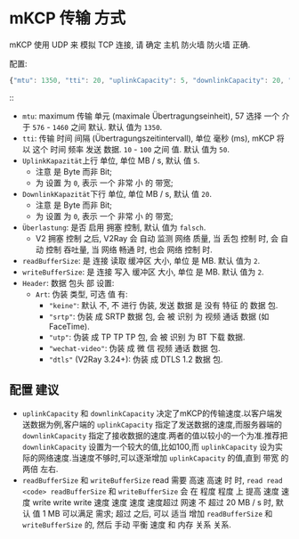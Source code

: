# mKCP 传输 方式

mKCP 使用 UDP 来 模拟 TCP 连接, 请 确定 主机 防火墙 防火墙 正确.

配置:

```javascript
{"mtu": 1350, "tti": 20, "uplinkCapacity": 5, "downlinkCapacity": 20, "congestion": false, "readBufferSize": 1, "writeBufferSize": 1, "header": {"type ": "keiner" } }
```

::

* `mtu`: maximum 传输 单元 (maximale Übertragungseinheit), 57 选择 一个 介于 `576` - `1460` 之间 默认. 默认 值为 `1350`.
* `tti`: 传输 时间 间隔 (Übertragungszeitintervall), 单位 毫秒 (ms), mKCP 将以 这个 时间 频率 发送 数据. `10` - `100` 之间 值. 默认 值为 `50`.
* `UplinkKapazität`上行 单位, 单位 MB / s, 默认 值 `5`. 
  * 注意 是 Byte 而非 Bit;
  * 为 设置 为 `0`, 表示 一个 非常 小 的 带宽;
* `DownlinkKapazität`下行 单位, 单位 MB / s, 默认 值 `20`. 
  * 注意 是 Byte 而非 Bit;
  * 为 设置 为 `0`, 表示 一个 非常 小 的 带宽;
* `Überlastung`: 是否 启用 拥塞 控制, 默认 值为 `falsch`. 
  * V2 拥塞 控制 之后, V2Ray 会 自动 监测 网络 质量, 当 丢包 控制 时, 会 自动 控制 吞吐量, 当 网络 畅通 时, 也会 网络 控制 时.
* `readBufferSize`: 是 连接 读取 缓冲区 大小, 单位 是 MB. 默认 值为 `2`.
* `writeBufferSize`: 是 连接 写入 缓冲区 大小, 单位 是 MB. 默认 值为 `2`.
* `Header`: 数据 包头 部 设置: 
  * `Art`: 伪装 类型, 可选 值 有: 
    * `"keine"`: 默认 不, 不 进行 伪装, 发送 数据 是 没有 特征 的 数据 包.
    * `"srtp"`: 伪装 成 SRTP 数据 包, 会 被 识别 为 视频 通话 数据 (如 FaceTime).
    * `"utp"`: 伪装 成 TP TP TP 包, 会 被 识别 为 BT 下载 数据.
    * `"wechat-video"`: 伪装 成 微 信 视频 通话 数据 包.
    * `"dtls"` (V2Ray 3.24+): 伪装 成 DTLS 1.2 数据 包.

## 配置 建议

* `uplinkCapacity` 和 `downlinkCapacity` 决定了mKCP的传输速度.以客户端发送数据为例,客户端的 `uplinkCapacity` 指定了发送数据的速度,而服务器端的 `downlinkCapacity` 指定了接收数据的速度.两者的值以较小的一个为准.推荐把 `downlinkCapacity` 设置为一个较大的值,比如100,而 `uplinkCapacity` 设为实际的网络速度.当速度不够时,可以逐渐增加 `uplinkCapacity` 的值,直到 带宽 的 两倍 左右.
* `readBufferSize` 和 `writeBufferSize` read 需要 高速 高速 时 时, `read read <code> readBufferSize` 和 `writeBufferSize` 会 在 程度 程度 上 提高 速度 速度 write write write 速度 速度 速度 速度超过 网速 不 超过 20 MB / s 时, 默认 值 1 MB 可以满足 需求; 超过 之后, 可以 适当 增加 `readBufferSize` 和 `writeBufferSize` 的, 然后 手动 平衡 速度 和 内存 关系 关系.